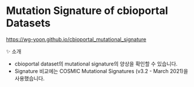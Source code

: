 # Mutation Signature of cbioportal Datasets



https://wg-yoon.github.io/cbioportal_mutational_signature


✨ 소개

- cbioportal dataset의 mutational signature의 양상을 확인할 수 있습니다.
- Signature 비교에는 COSMIC Mutational Signatures (v3.2 - March 2021)을 사용했습니다.

